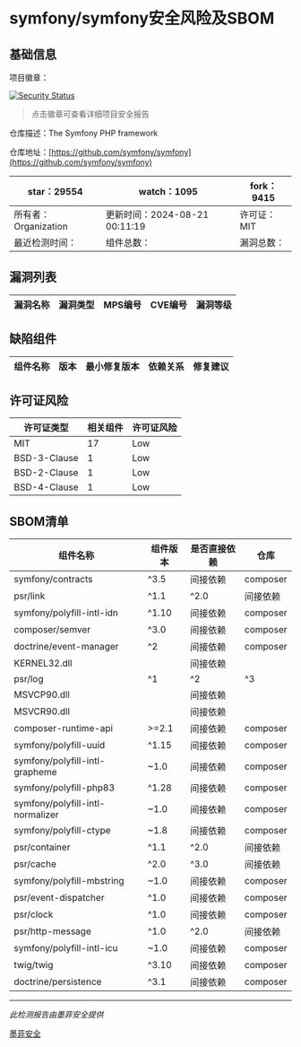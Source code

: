 # symfony/symfony安全风险及SBOM

## 基础信息

项目徽章：

[![Security Status](https://www.murphysec.com/platform3/v31/badge/1825969103239806976.svg)](https://www.murphysec.com/console/report/1691516035264176128/1825969103239806976)

> 点击徽章可查看详细项目安全报告

仓库描述：The Symfony PHP framework

仓库地址：[https://github.com/symfony/symfony](https://github.com/symfony/symfony)

| star：29554 | watch：1095 | fork：9415 |
| ----------- | -------------- | ------------ |
| 所有者：Organization | 更新时间：2024-08-21 00:11:19 | 许可证：MIT |
| 最近检测时间： | 组件总数： | 漏洞总数： |




## 漏洞列表

| 漏洞名称 | 漏洞类型 | MPS编号 | CVE编号 | 漏洞等级 |
| ------- | ------ | ------- | ------ | ----- |





## 缺陷组件

| 组件名称 | 版本 | 最小修复版本 | 依赖关系 | 修复建议 |
| -------- | ---- | ------------ | -------- | -------- |





## 许可证风险

| 许可证类型 | 相关组件 | 许可证风险 |
| ---------- | -------- | ---------- |
|MIT|17|Low|
|BSD-3-Clause|1|Low|
|BSD-2-Clause|1|Low|
|BSD-4-Clause|1|Low|




## SBOM清单

| 组件名称 | 组件版本 | 是否直接依赖 | 仓库 |
| -------- | -------- | ------------ | ---- |
|symfony/contracts|^3.5|间接依赖|composer|
|psr/link|^1.1|^2.0|间接依赖|composer|
|symfony/polyfill-intl-idn|^1.10|间接依赖|composer|
|composer/semver|^3.0|间接依赖|composer|
|doctrine/event-manager|^2|间接依赖|composer|
|KERNEL32.dll||间接依赖||
|psr/log|^1|^2|^3|间接依赖|composer|
|MSVCP90.dll||间接依赖||
|MSVCR90.dll||间接依赖||
|composer-runtime-api|>=2.1|间接依赖|composer|
|symfony/polyfill-uuid|^1.15|间接依赖|composer|
|symfony/polyfill-intl-grapheme|~1.0|间接依赖|composer|
|symfony/polyfill-php83|^1.28|间接依赖|composer|
|symfony/polyfill-intl-normalizer|~1.0|间接依赖|composer|
|symfony/polyfill-ctype|~1.8|间接依赖|composer|
|psr/container|^1.1|^2.0|间接依赖|composer|
|psr/cache|^2.0|^3.0|间接依赖|composer|
|symfony/polyfill-mbstring|~1.0|间接依赖|composer|
|psr/event-dispatcher|^1.0|间接依赖|composer|
|psr/clock|^1.0|间接依赖|composer|
|psr/http-message|^1.0|^2.0|间接依赖|composer|
|symfony/polyfill-intl-icu|~1.0|间接依赖|composer|
|twig/twig|^3.10|间接依赖|composer|
|doctrine/persistence|^3.1|间接依赖|composer|


------

*此检测报告由墨菲安全提供*

[墨菲安全](www.murphysec.com)